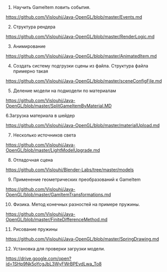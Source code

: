 1. Научить GameItem ловить события. 

https://github.com/Vislouhi/Java-OpenGL/blob/master/Events.md

         


2. Структура рендера

 https://github.com/Vislouhi/Java-OpenGL/blob/master/RenderLogic.md

3. Анимирование

 https://github.com/Vislouhi/Java-OpenGL/blob/master/AnimatedItem.md


4. Создать систему подгрузки сцены из файла. Структура файла примерно такая

 https://github.com/Vislouhi/Java-OpenGL/blob/master/sceneConfigFile.md
 
5. Деление модели на подмодели по материалам

https://github.com/Vislouhi/Java-OpenGL/blob/master/SplitGameItemByMaterial.MD

6.Загрузка материала в шейдер

https://github.com/Vislouhi/Java-OpenGL/blob/master/materialUpload.md

7. Несколько источников света

https://github.com/Vislouhi/Java-OpenGL/blob/master/LightModelUpgrade.md

8. Отладочная сцена

https://github.com/Vislouhi/Blender-Labs/tree/master/models

9. Применение геометрических преобразований к GameItem

https://github.com/Vislouhi/Java-OpenGL/blob/master/GamItemTransformations.md

10. Физика. Метод конечных разностей на примере пружины.

https://github.com/Vislouhi/Java-OpenGL/blob/master/FiniteDifferenceMethod.md

11. Рисование пружины

https://github.com/Vislouhi/Java-OpenGL/blob/master/SpringDrawing.md
 
12. Установка для проверки загрузки модели.

https://drive.google.com/open?id=1SHp9Nk5oYcgJbL3WyFWrBPEvdLwa_To8
 
